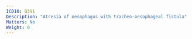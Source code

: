 ```yaml
---
ICD10: Q391
Description: "Atresia of oesophagus with tracheo-oesophageal fistula"
Matters: No
Weight: 0
---
```


